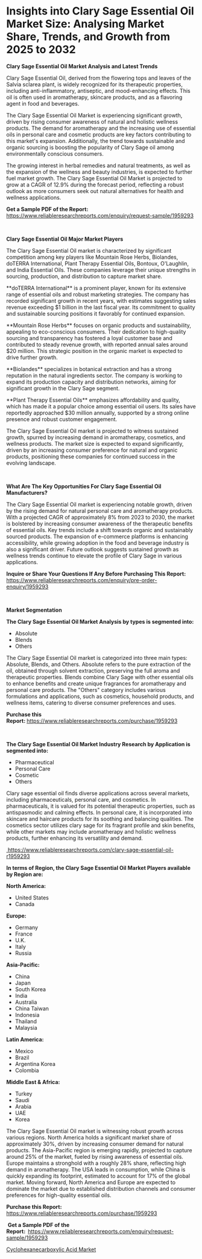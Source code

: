 <p><h1>Insights into Clary Sage Essential Oil Market Size: Analysing Market Share, Trends, and Growth from 2025 to 2032</h1></p><p><strong>Clary Sage Essential Oil Market Analysis and Latest Trends</strong></p>
<p><p>Clary Sage Essential Oil, derived from the flowering tops and leaves of the Salvia sclarea plant, is widely recognized for its therapeutic properties, including anti-inflammatory, antiseptic, and mood-enhancing effects. This oil is often used in aromatherapy, skincare products, and as a flavoring agent in food and beverages. </p><p>The Clary Sage Essential Oil Market is experiencing significant growth, driven by rising consumer awareness of natural and holistic wellness products. The demand for aromatherapy and the increasing use of essential oils in personal care and cosmetic products are key factors contributing to this market's expansion. Additionally, the trend towards sustainable and organic sourcing is boosting the popularity of Clary Sage oil among environmentally conscious consumers.</p><p>The growing interest in herbal remedies and natural treatments, as well as the expansion of the wellness and beauty industries, is expected to further fuel market growth. The Clary Sage Essential Oil Market is projected to grow at a CAGR of 12.9% during the forecast period, reflecting a robust outlook as more consumers seek out natural alternatives for health and wellness applications.</p></p>
<p><strong>Get a Sample PDF of the Report:&nbsp;</strong> <a href="https://www.reliableresearchreports.com/enquiry/request-sample/1959293?utm_campaign=2295&utm_medium=2&utm_source=Github&utm_content=ia&utm_term=01042025&utm_id=clary-sage-essential-oil">https://www.reliableresearchreports.com/enquiry/request-sample/1959293</a></p>
<p>&nbsp;</p>
<p><strong>Clary Sage Essential Oil Major Market Players</strong></p>
<p><p>The Clary Sage Essential Oil market is characterized by significant competition among key players like Mountain Rose Herbs, Biolandes, doTERRA International, Plant Therapy Essential Oils, Bontoux, O'Laughlin, and India Essential Oils. These companies leverage their unique strengths in sourcing, production, and distribution to capture market share.</p><p>**doTERRA International** is a prominent player, known for its extensive range of essential oils and robust marketing strategies. The company has recorded significant growth in recent years, with estimates suggesting sales revenue exceeding $1 billion in the last fiscal year. Its commitment to quality and sustainable sourcing positions it favorably for continued expansion.</p><p>**Mountain Rose Herbs** focuses on organic products and sustainability, appealing to eco-conscious consumers. Their dedication to high-quality sourcing and transparency has fostered a loyal customer base and contributed to steady revenue growth, with reported annual sales around $20 million. This strategic position in the organic market is expected to drive further growth.</p><p>**Biolandes** specializes in botanical extraction and has a strong reputation in the natural ingredients sector. The company is working to expand its production capacity and distribution networks, aiming for significant growth in the Clary Sage segment. </p><p>**Plant Therapy Essential Oils** emphasizes affordability and quality, which has made it a popular choice among essential oil users. Its sales have reportedly approached $30 million annually, supported by a strong online presence and robust customer engagement.</p><p>The Clary Sage Essential Oil market is projected to witness sustained growth, spurred by increasing demand in aromatherapy, cosmetics, and wellness products. The market size is expected to expand significantly, driven by an increasing consumer preference for natural and organic products, positioning these companies for continued success in the evolving landscape.</p></p>
<p>&nbsp;</p>
<p><strong>What Are The Key Opportunities For Clary Sage Essential Oil Manufacturers?</strong></p>
<p><p>The Clary Sage Essential Oil market is experiencing notable growth, driven by the rising demand for natural personal care and aromatherapy products. With a projected CAGR of approximately 8% from 2023 to 2030, the market is bolstered by increasing consumer awareness of the therapeutic benefits of essential oils. Key trends include a shift towards organic and sustainably sourced products. The expansion of e-commerce platforms is enhancing accessibility, while growing adoption in the food and beverage industry is also a significant driver. Future outlook suggests sustained growth as wellness trends continue to elevate the profile of Clary Sage in various applications.</p></p>
<p><strong>Inquire or Share Your Questions If Any Before Purchasing This Report:</strong> <a href="https://www.reliableresearchreports.com/enquiry/pre-order-enquiry/1959293?utm_campaign=2295&utm_medium=2&utm_source=Github&utm_content=ia&utm_term=01042025&utm_id=clary-sage-essential-oil">https://www.reliableresearchreports.com/enquiry/pre-order-enquiry/1959293</a></p>
<p>&nbsp;</p>
<p><strong>Market Segmentation</strong></p>
<p><strong>The Clary Sage Essential Oil Market Analysis by types is segmented into:</strong></p>
<p><ul><li>Absolute</li><li>Blends</li><li>Others</li></ul></p>
<p><p>The Clary Sage Essential Oil market is categorized into three main types: Absolute, Blends, and Others. Absolute refers to the pure extraction of the oil, obtained through solvent extraction, preserving the full aroma and therapeutic properties. Blends combine Clary Sage with other essential oils to enhance benefits and create unique fragrances for aromatherapy and personal care products. The "Others" category includes various formulations and applications, such as cosmetics, household products, and wellness items, catering to diverse consumer preferences and uses.</p></p>
<p><strong>Purchase this Report:&nbsp;</strong><a href="https://www.reliableresearchreports.com/purchase/1959293?utm_campaign=2295&utm_medium=2&utm_source=Github&utm_content=ia&utm_term=01042025&utm_id=clary-sage-essential-oil">https://www.reliableresearchreports.com/purchase/1959293</a></p>
<p>&nbsp;</p>
<p><strong>The Clary Sage Essential Oil Market Industry Research by Application is segmented into:</strong></p>
<p><ul><li>Pharmaceutical</li><li>Personal Care</li><li>Cosmetic</li><li>Others</li></ul></p>
<p><p>Clary sage essential oil finds diverse applications across several markets, including pharmaceuticals, personal care, and cosmetics. In pharmaceuticals, it is valued for its potential therapeutic properties, such as antispasmodic and calming effects. In personal care, it is incorporated into skincare and haircare products for its soothing and balancing qualities. The cosmetics sector utilizes clary sage for its fragrant profile and skin benefits, while other markets may include aromatherapy and holistic wellness products, further enhancing its versatility and demand.</p></p>
<p><a href="https://www.reliableresearchreports.com/clary-sage-essential-oil-r1959293?utm_campaign=2295&utm_medium=2&utm_source=Github&utm_content=ia&utm_term=01042025&utm_id=clary-sage-essential-oil">&nbsp;https://www.reliableresearchreports.com/clary-sage-essential-oil-r1959293</a></p>
<p><strong>In terms of Region, the Clary Sage Essential Oil Market Players available by Region are:</strong></p>
<p>
    <p> <strong> North America: </strong>
        <ul>
            <li>United States</li>
            <li>Canada</li>
        </ul>
        </p> 
    <p> <strong> Europe: </strong>
        <ul>
            <li>Germany</li>
            <li>France</li>
            <li>U.K.</li>
            <li>Italy</li>
            <li>Russia</li>
        </ul>
        </p> 
    <p> <strong> Asia-Pacific: </strong>
        <ul>
            <li>China</li>
            <li>Japan</li>
            <li>South Korea</li>
            <li>India</li>
            <li>Australia</li>
            <li>China Taiwan</li>
            <li>Indonesia</li>
            <li>Thailand</li>
            <li>Malaysia</li>
        </ul>
        </p> 
    <p> <strong> Latin America: </strong>
        <ul>
            <li>Mexico</li>
            <li>Brazil</li>
            <li>Argentina Korea</li>
            <li>Colombia</li>
        </ul>
        </p> 
    <p> <strong> Middle East & Africa: </strong>
        <ul>
            <li>Turkey</li>
            <li>Saudi</li>
            <li>Arabia</li>
            <li>UAE</li>
            <li>Korea</li>
        </ul>
    </p>
    </p>
<p><p>The Clary Sage Essential Oil market is witnessing robust growth across various regions. North America holds a significant market share of approximately 30%, driven by increasing consumer demand for natural products. The Asia-Pacific region is emerging rapidly, projected to capture around 25% of the market, fueled by rising awareness of essential oils. Europe maintains a stronghold with a roughly 28% share, reflecting high demand in aromatherapy. The USA leads in consumption, while China is quickly expanding its footprint, estimated to account for 17% of the global market. Moving forward, North America and Europe are expected to dominate the market due to established distribution channels and consumer preferences for high-quality essential oils.</p></p>
<p><strong>Purchase this Report: </strong><a href="https://www.reliableresearchreports.com/purchase/1959293?utm_campaign=2295&utm_medium=2&utm_source=Github&utm_content=ia&utm_term=01042025&utm_id=clary-sage-essential-oil">https://www.reliableresearchreports.com/purchase/1959293</a></p>
<p>&nbsp;<strong>Get a Sample PDF of the Report:&nbsp;&nbsp;</strong><a href="https://www.reliableresearchreports.com/enquiry/request-sample/1959293?utm_campaign=2295&utm_medium=2&utm_source=Github&utm_content=ia&utm_term=01042025&utm_id=clary-sage-essential-oil">https://www.reliableresearchreports.com/enquiry/request-sample/1959293</a></p>
<p><strong></strong></p>
<p><p><a href="https://github.com/maaniwilka9y/Market-Research-Report-List-1/blob/main/cyclohexanecarboxylic-acid-market.md?utm_campaign=2295&utm_medium=2&utm_source=Github&utm_content=ia&utm_term=01042025&utm_id=clary-sage-essential-oil">Cyclohexanecarboxylic Acid Market</a></p></p>